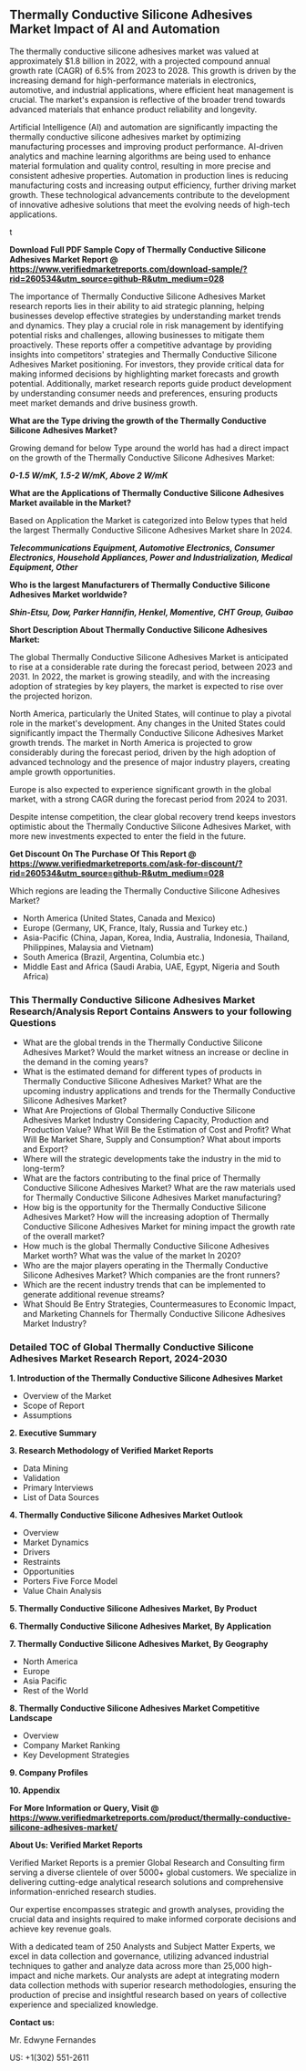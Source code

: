 <h2>Thermally Conductive Silicone Adhesives Market Impact of AI and Automation</h2><p>The thermally conductive silicone adhesives market was valued at approximately $1.8 billion in 2022, with a projected compound annual growth rate (CAGR) of 6.5% from 2023 to 2028. This growth is driven by the increasing demand for high-performance materials in electronics, automotive, and industrial applications, where efficient heat management is crucial. The market's expansion is reflective of the broader trend towards advanced materials that enhance product reliability and longevity.</p><p>Artificial Intelligence (AI) and automation are significantly impacting the thermally conductive silicone adhesives market by optimizing manufacturing processes and improving product performance. AI-driven analytics and machine learning algorithms are being used to enhance material formulation and quality control, resulting in more precise and consistent adhesive properties. Automation in production lines is reducing manufacturing costs and increasing output efficiency, further driving market growth. These technological advancements contribute to the development of innovative adhesive solutions that meet the evolving needs of high-tech applications.</p>t</p><p id="" class=""><strong>Download Full PDF Sample Copy of Thermally Conductive Silicone Adhesives Market Report @ <a href="https://www.verifiedmarketreports.com/download-sample/?rid=260534&utm_source=github-R&utm_medium=028" target="_blank">https://www.verifiedmarketreports.com/download-sample/?rid=260534&utm_source=github-R&utm_medium=028</a></strong></p><p>The importance of&nbsp;Thermally Conductive Silicone Adhesives Market research reports lies in their ability to aid strategic planning, helping businesses develop effective strategies by understanding market trends and dynamics. They play a crucial role in risk management by identifying potential risks and challenges, allowing businesses to mitigate them proactively. These reports offer a competitive advantage by providing insights into competitors' strategies and Thermally Conductive Silicone Adhesives Market positioning. For investors, they provide critical data for making informed decisions by highlighting market forecasts and growth potential. Additionally, market research reports guide product development by understanding consumer needs and preferences, ensuring products meet market demands and drive business growth.</p><p><strong>What are the&nbsp;Type driving the growth of the Thermally Conductive Silicone Adhesives Market?</strong></p><p id="" class="">Growing demand for below Type around the world has had a direct impact on the growth of the Thermally Conductive Silicone Adhesives Market:</p><em><strong>0-1.5 W/mK, 1.5-2 W/mK, Above 2 W/mK</strong></em></p><strong>What are the&nbsp;Applications&nbsp;of Thermally Conductive Silicone Adhesives Market available in the Market?</strong></p><p id="" class="">Based on Application the Market is categorized into Below types that held the largest Thermally Conductive Silicone Adhesives Market share In 2024.</p><em><strong>Telecommunications Equipment, Automotive Electronics, Consumer Electronics, Household Appliances, Power and Industrialization, Medical Equipment, Other</strong></em></p><strong>Who is the largest Manufacturers of Thermally Conductive Silicone Adhesives Market worldwide?</strong></p><p><em><strong>Shin-Etsu, Dow, Parker Hannifin, Henkel, Momentive, CHT Group, Guibao</strong></em></p><p id="" class=""><strong>Short Description About Thermally Conductive Silicone Adhesives Market:</strong></p><p>The global Thermally Conductive Silicone Adhesives Market is anticipated to rise at a considerable rate during the forecast period, between 2023 and 2031. In 2022, the market is growing steadily, and with the increasing adoption of strategies by key players, the market is expected to rise over the projected horizon.</p><p>North America, particularly the United States, will continue to play a pivotal role in the market's development. Any changes in the United States could significantly impact the Thermally Conductive Silicone Adhesives Market growth trends. The market in North America is projected to grow considerably during the forecast period, driven by the high adoption of advanced technology and the presence of major industry players, creating ample growth opportunities.</p><p>Europe is also expected to experience significant growth in the global market, with a strong CAGR during the forecast period from 2024 to 2031.</p><p>Despite intense competition, the clear global recovery trend keeps investors optimistic about the Thermally Conductive Silicone Adhesives Market, with more new investments expected to enter the field in the future.</p><p id="" class=""><strong>Get Discount On The Purchase Of This Report @ <a href="https://www.verifiedmarketreports.com/ask-for-discount/?rid=260534&utm_source=github-R&utm_medium=028" target="_blank">https://www.verifiedmarketreports.com/ask-for-discount/?rid=260534&utm_source=github-R&utm_medium=028</a></strong></p>Which regions are leading the Thermally Conductive Silicone Adhesives Market?</p><ul><li>North America (United States, Canada and Mexico)</li><li>Europe (Germany, UK, France, Italy, Russia and Turkey etc.)</li><li>Asia-Pacific (China, Japan, Korea, India, Australia, Indonesia, Thailand, Philippines, Malaysia and Vietnam)</li><li>South America (Brazil, Argentina, Columbia etc.)</li><li>Middle East and Africa (Saudi Arabia, UAE, Egypt, Nigeria and South Africa)</li></ul><h3 id="" class="">This Thermally Conductive Silicone Adhesives Market Research/Analysis Report Contains Answers to your following Questions</h3><ul><li>What are the global trends in the Thermally Conductive Silicone Adhesives Market? Would the market witness an increase or decline in the demand in the coming years?</li><li>What is the estimated demand for different types of products in Thermally Conductive Silicone Adhesives Market? What are the upcoming industry applications and trends for the Thermally Conductive Silicone Adhesives Market?</li><li>What Are Projections of Global Thermally Conductive Silicone Adhesives Market Industry Considering Capacity, Production and Production Value? What Will Be the Estimation of Cost and Profit? What Will Be Market Share, Supply and Consumption? What about imports and Export?</li><li>Where will the strategic developments take the industry in the mid to long-term?</li><li>What are the factors contributing to the final price of Thermally Conductive Silicone Adhesives Market? What are the raw materials used for Thermally Conductive Silicone Adhesives Market manufacturing?</li><li>How big is the opportunity for the Thermally Conductive Silicone Adhesives Market? How will the increasing adoption of Thermally Conductive Silicone Adhesives Market for mining impact the growth rate of the overall market?</li><li>How much is the global Thermally Conductive Silicone Adhesives Market worth? What was the value of the market In 2020?</li><li>Who are the major players operating in the Thermally Conductive Silicone Adhesives Market? Which companies are the front runners?</li><li>Which are the recent industry trends that can be implemented to generate additional revenue streams?</li><li>What Should Be Entry Strategies, Countermeasures to Economic Impact, and Marketing Channels for Thermally Conductive Silicone Adhesives Market Industry?</li></ul><h3 id="" class="">Detailed TOC of Global Thermally Conductive Silicone Adhesives Market Research Report, 2024-2030</h3><p id="" class=""><strong>1. Introduction of the Thermally Conductive Silicone Adhesives Market</strong></p><ul><li>Overview of the Market</li><li>Scope of Report</li><li>Assumptions</li></ul><p id="" class=""><strong>2. Executive Summary</strong></p><p id="" class=""><strong>3. Research Methodology of Verified Market Reports</strong></p><ul><li>Data Mining</li><li>Validation</li><li>Primary Interviews</li><li>List of Data Sources</li></ul><p id="" class=""><strong>4. Thermally Conductive Silicone Adhesives Market Outlook</strong></p><ul><li>Overview</li><li>Market Dynamics</li><li>Drivers</li><li>Restraints</li><li>Opportunities</li><li>Porters Five Force Model</li><li>Value Chain Analysis</li></ul><p id="" class=""><strong>5. Thermally Conductive Silicone Adhesives Market, By Product</strong></p><p id="" class=""><strong>6. Thermally Conductive Silicone Adhesives Market, By Application</strong></p><p id="" class=""><strong>7. Thermally Conductive Silicone Adhesives Market, By Geography</strong></p><ul><li>North America</li><li>Europe</li><li>Asia Pacific</li><li>Rest of the World</li></ul><p id="" class=""><strong>8. Thermally Conductive Silicone Adhesives Market Competitive Landscape</strong></p><ul><li>Overview</li><li>Company Market Ranking</li><li>Key Development Strategies</li></ul><p id="" class=""><strong>9. Company Profiles</strong></p><p id="" class=""><strong>10. Appendix</strong></p><p id="" class=""><strong>For More Information or Query, Visit @ <a href="https://www.verifiedmarketreports.com/product/thermally-conductive-silicone-adhesives-market/" target="_blank">https://www.verifiedmarketreports.com/product/thermally-conductive-silicone-adhesives-market/</a></strong></p><p id="" class=""><strong>About Us: Verified Market Reports</strong></p><p id="" class="">Verified Market Reports is a premier Global Research and Consulting firm serving a diverse clientele of over 5000+ global customers. We specialize in delivering cutting-edge analytical research solutions and comprehensive information-enriched research studies.</p><p id="" class="">Our expertise encompasses strategic and growth analyses, providing the crucial data and insights required to make informed corporate decisions and achieve key revenue goals.</p><p id="" class="">With a dedicated team of 250 Analysts and Subject Matter Experts, we excel in data collection and governance, utilizing advanced industrial techniques to gather and analyze data across more than 25,000 high-impact and niche markets. Our analysts are adept at integrating modern data collection methods with superior research methodologies, ensuring the production of precise and insightful research based on years of collective experience and specialized knowledge.</p><p id="" class=""><strong>Contact us:</strong></p><p id="" class="">Mr. Edwyne Fernandes</p><p id="" class="">US: +1(302) 551-2611</p>